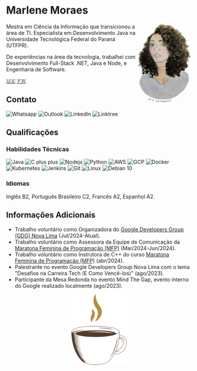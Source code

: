 # Marlene Moraes

<img src=".\assets\MarleneMoraes_por_NanciYin.png" alt="Marlene by Nanci Yin" width="150px" align="right"/>
Mestra em Ciência da Informação que transicionou a área de TI. Especialista em Desenvolvimento Java na Universidade Tecnológica Federal do Paraná (UTFPR).

De experiências na área da tecnologia, trabalhei com Desenvolvimento Full-Stack .NET, Java e Node, e Engenharia de Software.

[🇺🇸](https://github.com/MarleneMoraes/marlenemoraes/tree/main) [🇫🇷](https://github.com/MarleneMoraes/marlenemoraes/tree/french)

## Contato
<section>
    <a href="https://wa.me/5521988881994" target="_blank" style="text-decoration:none">
        <img src="https://img.shields.io/badge/WhatsApp-000000?style=for-the-badge&logo=whatsapp&logoColor=white"  alt="Whatsapp">
    </a>
    <a href="mailto:marlenevmoraes@outlook.com" target="_blank" style="text-decoration:none">
        <img src="https://img.shields.io/badge/Outlook-000000?style=for-the-badge&logo=microsoft-outlook&logoColor=white"  alt="Outlook">
    </a>
    <a href="https://www.linkedin.com/in/marlenemoraes/" target="_blank" style="text-decoration:none">
        <img src="https://img.shields.io/badge/LinkedIn-000000?style=for-the-badge&logo=linkedin&logoColor=white" alt="LinkedIn">
    </a>
    <a href="https://linktr.ee/marlenemoraes" target="_blank" style="text-decoration:none">
        <img src="https://img.shields.io/badge/Linktree-000000?style=for-the-badge&logo=linktree&logoColor=white" alt="Linktree">
    </a>
</section>

## Qualificações
### Habilidades Técnicas
<section>
    <img height="40" margin="10" src="https://cdn.jsdelivr.net/gh/devicons/devicon/icons/java/java-original.svg" alt="Java"/>
    <img height="40" src="https://cdn.jsdelivr.net/gh/devicons/devicon/icons/cplusplus/cplusplus-original.svg" alt="C plus plus"/>
    <img height="40" src="https://cdn.jsdelivr.net/gh/devicons/devicon@latest/icons/nodejs/nodejs-original-wordmark.svg"  alt="Nodejs"/>
    <img height="40" src="https://cdn.jsdelivr.net/gh/devicons/devicon@latest/icons/python/python-original.svg" alt="Python"/>      
    <img height="40" src="https://cdn.jsdelivr.net/gh/devicons/devicon@latest/icons/amazonwebservices/amazonwebservices-original-wordmark.svg"  alt="AWS"/>
    <img height="40" src="https://cdn.jsdelivr.net/gh/devicons/devicon@latest/icons/googlecloud/googlecloud-original-wordmark.svg" alt="GCP"/>        
    <img height="40" src="https://cdn.jsdelivr.net/gh/devicons/devicon@latest/icons/docker/docker-original.svg"  alt="Docker"/>
    <img height="40" src="https://cdn.jsdelivr.net/gh/devicons/devicon@latest/icons/kubernetes/kubernetes-original.svg" alt="Kubernetes"/>
    <img height="40" src="https://cdn.jsdelivr.net/gh/devicons/devicon@latest/icons/jenkins/jenkins-original.svg" alt="Jenkins"/>
    <img height="40" src="https://cdn.jsdelivr.net/gh/devicons/devicon/icons/git/git-original.svg" alt="Git"/>
    <img height="40" src="https://cdn.jsdelivr.net/gh/devicons/devicon/icons/linux/linux-original.svg" alt="Linux"/>
    <img height="40" src="https://cdn.jsdelivr.net/gh/devicons/devicon/icons/debian/debian-original.svg" alt="Debian 10"/>
</section>         


### Idiomas
Inglês B2, Português Brasileiro C2, Francês A2, Espanhol A2.

## Informações Adicionais
- Trabalho voluntário como Organizadora do [Google Developers Group (GDG) Nova Lima](https://www.linkedin.com/company/gdgnovalima/) (Jul/2024-Atual).
- Trabalho voluntário como Assessora da Equipe de Comunicação da [Maratona Feminina de Programação (MFP)](https://www.linkedin.com/company/mfp-sbc/) (Mar/2024-Jun/2024).
- Trabalho voluntário como Instrutora de C++ do curso [Maratona Feminina de Programação (MFP)](https://www.linkedin.com/company/mfp-sbc/) (abr/2024).
- Palestrante no evento Google Developers Group Nova Lima com o tema "Desafios na Carreira Tech (E Como Vencê-los)" (ago/2023).
- Participante da Mesa Redonda no evento Mind The Gap, evento interno do Google realizado localmente (ago/2023).

<div align="center">
    <img src=".\assets\coffee-lover-hot-coffee.gif" alt="Little Coffee" width="150px"/>
</div>

